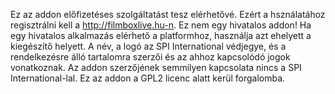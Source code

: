 Ez az addon előfizetéses szolgáltatást tesz elérhetővé. Ezért a hsználatához regisztrálni kell a http://filmboxlive.hu-n. Ez nem egy hivatalos addon! Ha egy hivatalos alkalmazás elérhető a platformhoz, használja azt ehelyett a kiegészítő helyett. A név, a logó az SPI International védjegye, és a rendelkezésre álló tartalomra szerzői és az ahhoz kapcsolódó jogok vonatkoznak.  Az addon szerzőjének semmilyen kapcsolata nincs a SPI International-lal. Ez az addon a GPL2 licenc alatt kerül forgalomba.
